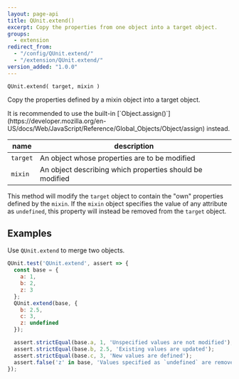 ```yaml
---
layout: page-api
title: QUnit.extend()
excerpt: Copy the properties from one object into a target object.
groups:
  - extension
redirect_from:
  - "/config/QUnit.extend/"
  - "/extension/QUnit.extend/"
version_added: "1.0.0"
---
```


`QUnit.extend( target, mixin )`

Copy the properties defined by a mixin object into a target object.

<p class="note note--warning" markdown="1">It is recommended to use the built-in [`Object.assign()`](https://developer.mozilla.org/en-US/docs/Web/JavaScript/Reference/Global_Objects/Object/assign) instead.</p>

| name | description |
|------|-------------|
| `target` | An object whose properties are to be modified |
| `mixin` | An object describing which properties should be modified |

This method will modify the `target` object to contain the "own" properties defined by the `mixin`. If the `mixin` object specifies the value of any attribute as `undefined`, this property will instead be removed from the `target` object.

## Examples

Use `QUnit.extend` to merge two objects.

```js
QUnit.test('QUnit.extend', assert => {
  const base = {
    a: 1,
    b: 2,
    z: 3
  };
  QUnit.extend(base, {
    b: 2.5,
    c: 3,
    z: undefined
  });

  assert.strictEqual(base.a, 1, 'Unspecified values are not modified');
  assert.strictEqual(base.b, 2.5, 'Existing values are updated');
  assert.strictEqual(base.c, 3, 'New values are defined');
  assert.false('z' in base, 'Values specified as `undefined` are removed');
});
```
